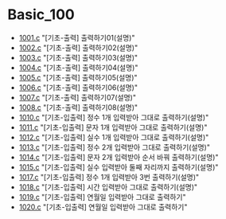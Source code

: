 # Basic_100

* [1001.c](./Basic_100/1001.c) "[기초-출력] 출력하기01(설명)"
* [1002.c](./Basic_100/1002.c) "[기초-출력] 출력하기02(설명)"
* [1003.c](./Basic_100/1003.c) "[기초-출력] 출력하기03(설명)"
* [1004.c](./Basic_100/1004.c) "[기초-출력] 출력하기04(설명)"
* [1005.c](./Basic_100/1005.c) "[기초-출력] 출력하기05(설명)"
* [1006.c](./Basic_100/1006.c) "[기초-출력] 출력하기06(설명)"
* [1007.c](./Basic_100/1007.c) "[기초-출력] 출력하기07(설명)"
* [1008.c](./Basic_100/1008.c) "[기초-출력] 출력하기08(설명)"
* [1010.c](./Basic_100/1010.c) "[기초-입출력] 정수 1개 입력받아 그대로 출력하기(설명)"
* [1011.c](./Basic_100/1011.c) "[기초-입출력] 문자 1개 입력받아 그대로 출력하기(설명)"
* [1012.c](./Basic_100/1012.c) "[기초-입출력] 실수 1개 입력받아 그대로 출력하기(설명)"
* [1013.c](./Basic_100/1013.c) "[기초-입출력] 정수 2개 입력받아 그대로 출력하기(설명)"
* [1014.c](./Basic_100/1014.c) "[기초-입출력] 문자 2개 입력받아 순서 바꿔 출력하기(설명)"
* [1015.c](./Basic_100/1015.c) "[기초-입출력] 실수 입력받아 둘째 자리까지 출력하기(설명)"
* [1017.c](./Basic_100/1017.c) "[기초-입출력] 정수 1개 입력받아 3번 출력하기(설명)"
* [1018.c](./Basic_100/1018.c) "[기초-입출력] 시간 입력받아 그대로 출력하기(설명)"
* [1019.c](./Basic_100/1019.c) "[기초-입출력] 연월일 입력받아 그대로 출력하기"
* [1020.c](./Basic_100/1020.c) "[기초-입출력] 연월일 입력받아 그대로 출력하기"
